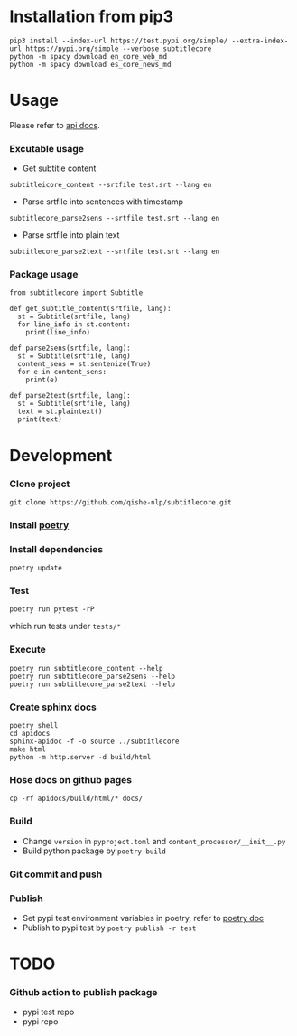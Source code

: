 # Installation from pip3

```shell
pip3 install --index-url https://test.pypi.org/simple/ --extra-index-url https://pypi.org/simple --verbose subtitlecore
python -m spacy download en_core_web_md
python -m spacy download es_core_news_md
```

# Usage

Please refer to [api docs](https://qishe-nlp.github.io/subtitlecore/).

### Excutable usage

* Get subtitle content

```shell
subtitleicore_content --srtfile test.srt --lang en
``` 

* Parse srtfile into sentences with timestamp

```shell
subtitlecore_parse2sens --srtfile test.srt --lang en
```

* Parse srtfile into plain text
```shell
subtitlecore_parse2text --srtfile test.srt --lang en
```

### Package usage
```
from subtitlecore import Subtitle

def get_subtitle_content(srtfile, lang):
  st = Subtitle(srtfile, lang)
  for line_info in st.content:
    print(line_info)

def parse2sens(srtfile, lang):
  st = Subtitle(srtfile, lang)
  content_sens = st.sentenize(True)
  for e in content_sens:
    print(e)

def parse2text(srtfile, lang):
  st = Subtitle(srtfile, lang)
  text = st.plaintext()
  print(text)
```

# Development

### Clone project
```
git clone https://github.com/qishe-nlp/subtitlecore.git
```

### Install [poetry](https://python-poetry.org/docs/)

### Install dependencies
```
poetry update
```

### Test
```
poetry run pytest -rP
```
which run tests under `tests/*`

### Execute
```
poetry run subtitlecore_content --help
poetry run subtitlecore_parse2sens --help
poetry run subtitlecore_parse2text --help
```

### Create sphinx docs
```
poetry shell
cd apidocs
sphinx-apidoc -f -o source ../subtitlecore
make html
python -m http.server -d build/html
```

### Hose docs on github pages
```
cp -rf apidocs/build/html/* docs/
```

### Build
* Change `version` in `pyproject.toml` and `content_processor/__init__.py`
* Build python package by `poetry build`

### Git commit and push

### Publish
* Set pypi test environment variables in poetry, refer to [poetry doc](https://python-poetry.org/docs/repositories/)
* Publish to pypi test by `poetry publish -r test`

# TODO

### Github action to publish package
* pypi test repo
* pypi repo
